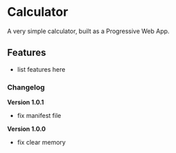 # Calculator

A very simple calculator, built as a Progressive Web App.

## Features

- list features here

### Changelog

**Version 1.0.1**

- fix manifest file

**Version 1.0.0**

- fix clear memory
